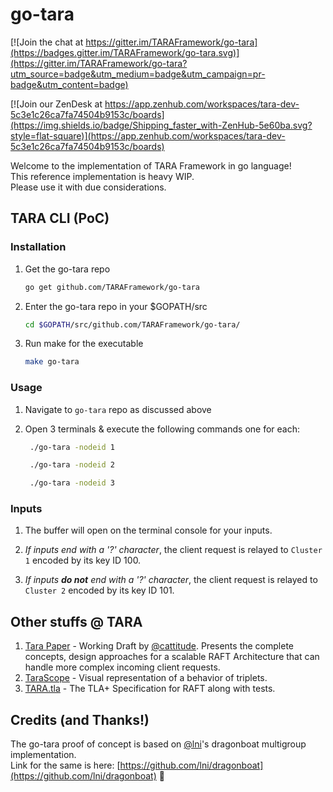 # go-tara

[![Join the chat at https://gitter.im/TARAFramework/go-tara](https://badges.gitter.im/TARAFramework/go-tara.svg)](https://gitter.im/TARAFramework/go-tara?utm_source=badge&utm_medium=badge&utm_campaign=pr-badge&utm_content=badge)

[![Join our ZenDesk at https://app.zenhub.com/workspaces/tara-dev-5c3e1c26ca7fa74504b9153c/boards](https://img.shields.io/badge/Shipping_faster_with-ZenHub-5e60ba.svg?style=flat-square)](https://app.zenhub.com/workspaces/tara-dev-5c3e1c26ca7fa74504b9153c/boards)

Welcome to the implementation of TARA Framework in go language!  
This reference implementation is heavy WIP.  
Please use it with due considerations.

## TARA CLI (PoC)

### Installation

1. Get the go-tara repo
  
   ``` sh
   go get github.com/TARAFramework/go-tara
   ```

2. Enter the go-tara repo in your $GOPATH/src
  
   ``` sh
   cd $GOPATH/src/github.com/TARAFramework/go-tara/
   ```

3. Run make for the executable
  
   ``` sh
   make go-tara
   ```

### Usage

1. Navigate to `go-tara` repo as discussed above
  
2. Open 3 terminals & execute the following commands one for each:
  
   ``` sh
    ./go-tara -nodeid 1
   ```
  
   ``` sh
    ./go-tara -nodeid 2
   ```
  
   ``` sh
    ./go-tara -nodeid 3
   ```

### Inputs

1. The buffer will open on the terminal console for your inputs.
  
2. *If inputs end with a '?' character*, the client request is relayed to `Cluster 1` encoded by its key ID 100.
  
3. *If inputs **do not** end with a '?' character*, the client request is relayed to `Cluster 2` encoded by its key ID 101.

<!-- //TODO: ### Customizability -->

## Other stuffs @ TARA

1. [Tara Paper](https://github.com/TARAFramework/tara-paper/blob/master/paper.pdf)  - Working Draft by [@cattitude](https://github.com/cattitude). Presents the complete concepts, design approaches for a scalable RAFT Architecture that can handle more complex incoming client requests.
2. [TaraScope](https://taraframework.github.io/tarascope/) - Visual representation of a behavior of triplets.
3. [TARA.tla](https://github.com/TARAFramework/tara.tla) - The TLA+ Specification for RAFT along with tests.

## Credits (and Thanks!)

The go-tara proof of concept is based on [@lni](https://github.com/lni/)'s dragonboat multigroup implementation.  
Link for the same is here: [https://github.com/lni/dragonboat](https://github.com/lni/dragonboat) 💚

